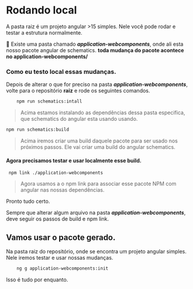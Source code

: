 # Rodando local

A pasta raiz é um projeto angular >15 simples. Nele você pode rodar e testar a estrutura normalmente.

📁 Existe uma pasta chamado ***application-webcomponents***, onde ali esta nosso pacote angular de schematics. **toda mudança do pacote acontece no application-webcomponents/**

### Como eu testo local essas mudanças.

Depois de alterar o que for preciso na pasta ***application-webcomponents***, volte para o repositório **raiz** e rode os seguintes comandos.

```bash
	npm run schematics:intall
```

> Acima estamos instalando as dependências dessa pasta especifica, que schematics do angular esta usando usando. 

```bash 
npm run schematics:build
```
> Acima iremos criar uma build daquele pacote para ser usado nos próximos passos. Ele vai criar uma build do angular schematics.

#### Agora precisamos testar e usar localmente esse build. 
```
 npm link ./application-webcomponents
```
> Agora usamos a o npm link para associar esse pacote NPM com angular nas nossas dependências.

Pronto tudo certo.

Sempre que alterar algum arquivo na pasta ***application-webcomponents***, deve seguir os passos de build e npm link. 

## Vamos usar o pacote gerado.

Na pasta raiz do repositório, onde se encontra um projeto angular simples.  Nele iremos testar e usar nossas mudanças.

```bash 
	ng g application-webcomponents:init
```


Isso é tudo por enquanto.

